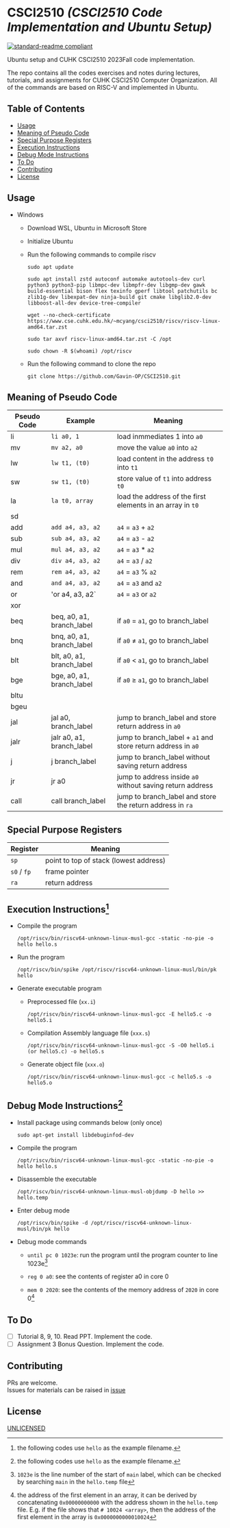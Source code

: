 # CSCI2510 _(CSCI2510 Code Implementation and Ubuntu Setup)_

[![standard-readme compliant](https://img.shields.io/badge/readme%20style-standard-brightgreen.svg?style=flat-square)](https://github.com/RichardLitt/standard-readme)  

Ubuntu setup and CUHK CSCI2510 2023Fall code implementation.  
  
The repo contains all the codes exercises and notes during lectures, tutorials, and assignments for CUHK CSCI2510 Computer Organization. All of the commands are based on RISC-V and implemented in Ubuntu. 

## Table of Contents
- [Usage](#usage)
- [Meaning of Pseudo Code](#meaning-of-pseudo-code)
- [Special Purpose Registers](#special-purpose-registers)
- [Execution Instructions](#execution-instructions1)
- [Debug Mode Instructions](#debug-mode-instructions1)
- [To Do](#to-do)
- [Contributing](#contributing)
- [License](#license)

## Usage

- Windows
    - Download WSL, Ubuntu in Microsoft Store  
    - Initialize Ubuntu
    - Run the following commands to compile riscv   

        ```shell
        sudo apt update

        sudo apt install zstd autoconf automake autotools-dev curl python3 python3-pip libmpc-dev libmpfr-dev libgmp-dev gawk build-essential bison flex texinfo gperf libtool patchutils bc zlib1g-dev libexpat-dev ninja-build git cmake libglib2.0-dev libboost-all-dev device-tree-compiler

        wget --no-check-certificate https://www.cse.cuhk.edu.hk/~mcyang/csci2510/riscv/riscv-linux-amd64.tar.zst

        sudo tar axvf riscv-linux-amd64.tar.zst -C /opt

        sudo chown -R $(whoami) /opt/riscv
        ```
    - Run the following command to clone the repo
        ```shell
        git clone https://github.com/Gavin-OP/CSCI2510.git
        ```

## Meaning of Pseudo Code

| Pseudo Code | Example                   | Meaning                                                      |
|-------------|---------------------------|--------------------------------------------------------------|
| li          | `li a0, 1`                | load inmmediates 1 into `a0`                                 |
| mv          | `mv a2, a0`               | move the value `a0` into `a2`                                |
| lw          | `lw t1, (t0)`             | load content in the address `t0` into `t1`                   |
| sw          | `sw t1, (t0)`             | store value of `t1` into address `t0`                        |
| la          | `la t0, array`            | load the address of the first elements in an array in `t0`      |
| sd          |                           |                                                              |
| add         | `add a4, a3, a2`          | `a4` = `a3` + `a2`                                           |
| sub         | `sub a4, a3, a2`          | `a4` = `a3` - `a2`                                           |
| mul         | `mul a4, a3, a2`          | `a4` = `a3` * `a2`                                           |
| div         | `div a4, a3, a2`          | `a4` = `a3` / `a2`                                           |
| rem         | `rem a4, a3, a2`          | `a4` = `a3` % `a2`                                           |
| and         | `and a4, a3, a2`          | `a4` = `a3` and  `a2`                                        |
| or          | 'or a4, a3, a2`           | `a4` = `a3` or  `a2`                                         |
| xor         |                           |                                                              |
| beq         | beq, a0, a1, branch_label | if `a0` = `a1`, go to branch_label                           |
| bnq         | bnq, a0, a1, branch_label | if `a0` $\ne$ `a1`, go to branch_label                       |
| blt         | blt, a0, a1, branch_label | if `a0` < `a1`, go to branch_label                           |
| bge         | bge, a0, a1, branch_label | if `a0` $\ge$ `a1`, go to branch_label                       |
| bltu        |                           |                                                              |
| bgeu        |                           |                                                              |
| jal         | jal a0, branch_label      | jump to branch_label and store return address in `a0`        |
| jalr        | jalr a0, a1, branch_label | jump to branch_label + `a1` and store return address in `a0` |
| j           | j branch_label            | jump to branch_label without saving return address           |
| jr          | jr a0                     | jump to address inside `a0` without saving return address    |
| call        | call branch_label         | jump to branch_label and store the return address in `ra`    |



## Special Purpose Registers  

| Register    | Meaning                                |
|-------------|----------------------------------------|
| `sp`        | point to top of stack (lowest address) |
| `s0` / `fp` | frame pointer                          |
| `ra`        | return address                         |


## Execution Instructions[^1]

- Compile the program  

    ```Shell
    /opt/riscv/bin/riscv64-unknown-linux-musl-gcc -static -no-pie -o hello hello.s
    ```

- Run the program  

    ```Shell
    /opt/riscv/bin/spike /opt/riscv/riscv64-unknown-linux-musl/bin/pk hello
    ```

- Generate executable program

    - Preprocessed file (`xx.i`) 

        ```
        /opt/riscv/bin/riscv64-unknown-linux-musl-gcc -E hello5.c -o hello5.i
        ```
    
    - Compilation Assembly language file (`xxx.s`)

        ```
        /opt/riscv/bin/riscv64-unknown-linux-musl-gcc -S -O0 hello5.i (or hello5.c) -o hello5.s
        ```
    
    - Generate object file (`xxx.o`)
    
        ```
        /opt/riscv/bin/riscv64-unknown-linux-musl-gcc -c hello5.s -o hello5.o
        ```

## Debug Mode Instructions[^1]

[^1]: the following codes use `hello` as the example filename. 

- Install package using commands below (only once)  

    ```
    sudo apt-get install libdebuginfod-dev
    ```

- Compile the program  

    ```Shell
    /opt/riscv/bin/riscv64-unknown-linux-musl-gcc -static -no-pie -o hello hello.s
    ```

- Disassemble the executable

    ```Shell
    /opt/riscv/bin/riscv64-unknown-linux-musl-objdump -D hello >> hello.temp
    ```

- Enter debug mode  

    ```Shell
    /opt/riscv/bin/spike -d /opt/riscv/riscv64-unknown-linux-musl/bin/pk hello
    ```

- Debug mode commands
    
    - `until pc 0 1023e`: run the program until the program counter to line 1023e[^2]

    [^2]: `1023e` is the line number of the start of `main` label, which can be checked by searching `main` in the `hello.temp` file   
    
    - `reg 0 a0`: see the contents of register a0 in core 0  

    - `mem 0 2020`: see the contents of the memory address of `2020` in core 0[^3]  

[^3]: the address of the first element in an array, it can be derived by concatenating `0x00000000000` with the address shown in the `hello.temp` file. E.g. if the file shows that `# 10024 <array>`, then the address of the first element in the array is `0x0000000000010024`  
  
## To Do

- [ ] Tutorial 8, 9, 10. Read PPT. Implement the code. 
- [ ] Assignment 3 Bonus Question. Implement the code. 

## Contributing  

PRs are welcome.  
Issues for materials can be raised in [issue](https://github.com/Gavin-OP/csci2510/issues)

## License
[UNLICENSED](./LICENSE)
